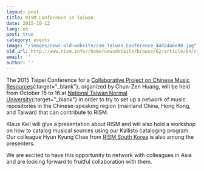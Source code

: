 ```yaml
---
layout: post
title: RISM Conference in Taiwan
date: 2015-10-12
lang: en
post: true
category: events
image: "/images/news-old-website/csm_Taiwan_Conference_44d24a6e80.jpg"
old_url: http://www.rism.info//home/newsdetails/browse/62/article/64/rism-conference-in-taiwan.html
email: ''
author: ''
---
```



The 2015 Taipei Conference for a [Collaborative Project on Chinese Music Resources](http://archive.music.ntnu.edu.tw/master2015/){:target="_blank"}, organized by Chun-Zen Huang, will be held from October 15 to 16 at [National Taiwan Normal University](http://en.ntnu.edu.tw/){:target="_blank"} in order to try to set up a network of music repositories in the Chinese-speaking region (mainland China, Hong Kong, and Taiwan) that can contribute to RISM.

Klaus Keil will give a presentation about RISM and will also hold a workshop on how to catalog musical sources using our Kallisto cataloging program. Our colleague Hyun Kyung Chae from [RISM South Korea](http://ewha.kor.rism.info/index.php?id=528) is also among the presenters.

We are excited to have this opportunity to network with colleagues in Asia and are looking forward to fruitful collaboration with them.

